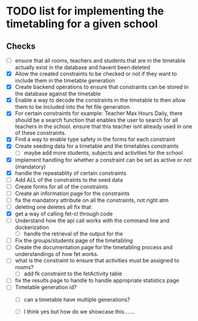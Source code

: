 # TODO list for implementing the timetabling for a given school

## Checks

- [ ] ensure that all rooms, teachers and students that are in the timetable actually exist in the database and havent been deleted
- [x] Allow the created constraints to be checked or not if they want to include them in the timetable generation
- [x] Create backend operations to ensure that constraints can be stored in the database against the timetable
- [x] Enable a way to decode the constraints in the timetable to then allow them to be included into the fet file generation
- [x] For certain constraints for example: Teacher Max Hours Daily, there should be a search function that enables the user to search for all teachers in the school. ensure that this teacher isnt already used in one of these constraints.
- [x] Find a way to enable type safety in the forms for each constraint
- [x] Create seeding data for a timetable and the timetables constraints
  - [ ] maybe add more students, subjects and activities for the school
- [x] implement handling for whether a constraint can be set as active or not (mandatory)
- [x] handle the repeatablity of certain constraints
- [ ] Add ALL of the constraints to the seed data
- [ ] Create forms for all of the constraints
- [ ] Create an information page for the constraints
- [ ] fix the mandatory attribute on all the constraints, not right atm
- [ ] deleting one deletes all fix that
- [x] get a way of calling fet-cl through code
- [ ] Understand how the api call works with the command line and dockerization
  - [ ] handle the retrieval of the output for the 
- [ ] Fix the groups/students page of the timetabling
- [ ] Create the documentation page for the timetabling process and understandings of how fet works.
- [ ] what is the constraint to ensure that activities must be assigned to rooms?
  - [ ] add fk constraint to the fetActivity table
- [ ] fix the results page to handle to handle appropriate statistics page
- [ ] Timetable generation id? 
  - [ ] can a timetable have multiple generations? 
  - [ ] I think yes but how do we showcase this.......

